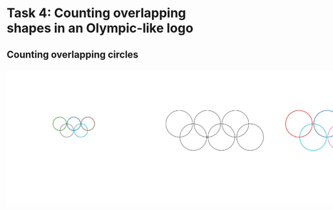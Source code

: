 # Task 4: Counting overlapping shapes in an Olympic-like logo


## Counting overlapping circles

###

<div style="display: flex; flex-direction: row;">
<img src="images/3c9e2635-81a4-4108-ad48-8ff850aabcd8.png" alt="Alt text" width="300"/>
<img src="images/5d6a303b-27ab-4e31-a73e-286ffc988685.png" alt="Alt text" width="300"/>
<img src="images/449d26c2-0117-456a-b088-d2f4acf53f36.png" alt="Alt text" width="300"/>
<img src="images/6924ee6c-59f6-4291-8142-64bf39e62238.png" alt="Alt text" width="300"/>
</div>
<!-- ![vision-llms-are-blind/src/CountingCircles](./images/3c9e2635-81a4-4108-ad48-8ff850aabcd8.png)
![vision-llms-are-blind/src/CountingCircles](./images/5d6a303b-27ab-4e31-a73e-286ffc988685.png)
![vision-llms-are-blind/src/CountingCircles](./images/449d26c2-0117-456a-b088-d2f4acf53f36.png)
![vision-llms-are-blind/src/CountingCircles](./images/6924ee6c-59f6-4291-8142-64bf39e62238.png) -->